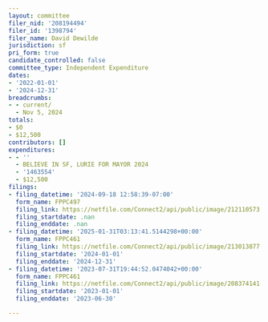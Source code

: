 ```yaml
---
layout: committee
filer_nid: '208194494'
filer_id: '1398794'
filer_name: David Dewilde
jurisdiction: sf
pri_form: true
candidate_controlled: false
committee_type: Independent Expenditure
dates:
- '2022-01-01'
- '2024-12-31'
breadcrumbs:
- - current/
  - Nov 5, 2024
totals:
- $0
- $12,500
contributors: []
expenditures:
- - ''
  - BELIEVE IN SF, LURIE FOR MAYOR 2024
  - '1463554'
  - $12,500
filings:
- filing_datetime: '2024-09-18 12:58:39-07:00'
  form_name: FPPC497
  filing_link: https://netfile.com/Connect2/api/public/image/212110573
  filing_startdate: .nan
  filing_enddate: .nan
- filing_datetime: '2025-01-31T03:13:41.5144298+00:00'
  form_name: FPPC461
  filing_link: https://netfile.com/Connect2/api/public/image/213013877
  filing_startdate: '2024-01-01'
  filing_enddate: '2024-12-31'
- filing_datetime: '2023-07-31T19:44:52.0474042+00:00'
  form_name: FPPC461
  filing_link: https://netfile.com/Connect2/api/public/image/208374141
  filing_startdate: '2023-01-01'
  filing_enddate: '2023-06-30'

---
```

